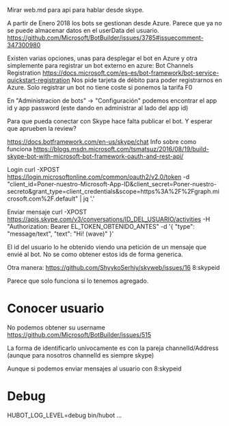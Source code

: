 Mirar web.md para api para hablar desde skype.


A partir de Enero 2018 los bots se gestionan desde Azure.
Parece que ya no se puede almacenar datos en el userData del usuario.
https://github.com/Microsoft/BotBuilder/issues/3785#issuecomment-347300980

Existen varias opciones, unas para desplegar el bot en Azure y otra simplemente para registrar un bot externo en azure:
Bot Channels Registration
https://docs.microsoft.com/es-es/bot-framework/bot-service-quickstart-registration
Nos pide tarjeta de débito para poder registrarnos en Azure.
Solo registrar un bot no tiene coste si ponemos la tarifa F0

En "Administracion de bots" -> "Configuración" podemos encontrar el app id y app password (este dando en administrar al lado del app id)

Para que pueda conectar con Skype hace falta publicar el bot. Y esperar que aprueben la review?


https://docs.botframework.com/en-us/skype/chat
Info sobre como funciona
https://blogs.msdn.microsoft.com/tsmatsuz/2016/08/19/build-skype-bot-with-microsoft-bot-framework-oauth-and-rest-api/


Login
curl -XPOST https://login.microsoftonline.com/common/oauth2/v2.0/token -d "client_id=Poner-nuestro-Microsoft-App-ID&client_secret=Poner-nuestro-secreto&grant_type=client_credentials&scope=https%3A%2F%2Fgraph.microsoft.com%2F.default" | jq '.'



Enviar mensaje
curl -XPOST https://apis.skype.com/v3/conversations/ID_DEL_USUARIO/activities -H "Authorization: Bearer EL_TOKEN_OBTENIDO_ANTES" -d '{
"type": "message/text",
"text": "Hi! (wave)"
}'

El id del usuario lo he obtenido viendo una petición de un mensaje que envié al bot.
No se como obtener estos ids de forma generica.

Otra manera:
https://github.com/ShyykoSerhiy/skyweb/issues/16
8:skypeid

Parece que solo funciona si lo tenemos agregado.


# Conocer usuario
No podemos obtener su username https://github.com/Microsoft/BotBuilder/issues/515

La forma de identificarlo unívocamente es con la pareja channelId/Address (aunque para nosotros channelId es siempre skype)

Aunque si podemos enviar mensajes al usuario con 8:skypeid



# Debug
HUBOT_LOG_LEVEL=debug bin/hubot ...
